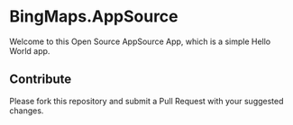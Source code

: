 # BingMaps.AppSource
Welcome to this Open Source AppSource App, which is a simple Hello World app.

## Contribute
Please fork this repository and submit a Pull Request with your suggested changes.
